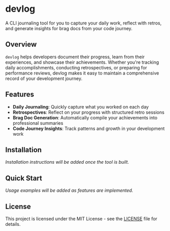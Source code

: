 # devlog

A CLI journaling tool for you to capture your daily work, reflect with retros, and generate insights for brag docs from your code journey.

## Overview

`devlog` helps developers document their progress, learn from their experiences, and showcase their achievements. Whether you're tracking daily accomplishments, conducting retrospectives, or preparing for performance reviews, devlog makes it easy to maintain a comprehensive record of your development journey.

## Features

- **Daily Journaling**: Quickly capture what you worked on each day
- **Retrospectives**: Reflect on your progress with structured retro sessions
- **Brag Doc Generation**: Automatically compile your achievements into professional summaries
- **Code Journey Insights**: Track patterns and growth in your development work

## Installation

*Installation instructions will be added once the tool is built.*

## Quick Start

*Usage examples will be added as features are implemented.*

## License

This project is licensed under the MIT License - see the [LICENSE](LICENSE) file for details.